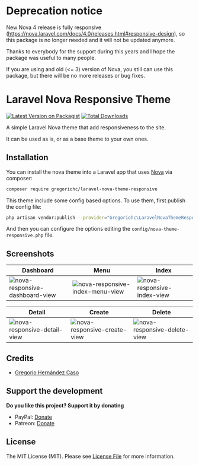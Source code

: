 # Deprecation notice
New Nova 4 release is fully responsive (https://nova.laravel.com/docs/4.0/releases.html#responsive-design), so this package is no longer needed and it will not be updated anymore.

Thanks to everybody for the support during this years and I hope the package was useful to many people.

If you are using and old (<= 3) version of Nova, you still can use this package, but there will be no more releases or bug fixes.

# Laravel Nova Responsive Theme
[![Latest Version on Packagist](https://img.shields.io/packagist/v/gregoriohc/laravel-nova-theme-responsive.svg?style=flat-square)](https://packagist.org/packages/gregoriohc/laravel-nova-theme-responsive)
[![Total Downloads](https://img.shields.io/packagist/dt/gregoriohc/laravel-nova-theme-responsive.svg?style=flat-square)](https://packagist.org/packages/gregoriohc/laravel-nova-theme-responsive)

A simple Laravel Nova theme that add responsiveness to the site.

It can be used as is, or as a base theme to your own ones.

## Installation

You can install the nova theme into a Laravel app that uses [Nova](https://nova.laravel.com) via composer:

```bash
composer require gregoriohc/laravel-nova-theme-responsive
```

This theme include some config based options. To use them, first publish the config file:

```bash
php artisan vendor:publish --provider="Gregoriohc\LaravelNovaThemeResponsive\ThemeServiceProvider"
```

And then you can configure the options editing the `config/nova-theme-responsive.php` file.

## Screenshots

Dashboard | Menu | Index
------------ | ------------- | -------------
![nova-responsive-dashboard-view](https://user-images.githubusercontent.com/29180903/45772680-5ff51600-bc16-11e8-85c8-da33d9a6fea5.png) | ![nova-responsive-index-menu-view](https://user-images.githubusercontent.com/29180903/45772682-608dac80-bc16-11e8-9b15-b69131c2f02a.png) | ![nova-responsive-index-view](https://user-images.githubusercontent.com/29180903/45772683-608dac80-bc16-11e8-9266-404617968c3f.png)

Detail | Create | Delete
------------ | ------------- | -------------
 ![nova-responsive-detail-view](https://user-images.githubusercontent.com/29180903/45772677-5ff51600-bc16-11e8-90e9-17e6025f8998.png) | ![nova-responsive-create-view](https://user-images.githubusercontent.com/29180903/45772681-5ff51600-bc16-11e8-84c9-c0f61890bfed.png)|  ![nova-responsive-delete-view](https://user-images.githubusercontent.com/29180903/45772679-5ff51600-bc16-11e8-93d5-cd2a88b7e54a.png)


## Credits

- [Gregorio Hernández Caso](https://github.com/gregoriohc)

## Support the development
**Do you like this project? Support it by donating**

- PayPal: [Donate](https://www.paypal.com/cgi-bin/webscr?cmd=_donations&business=GM9RYQ4R22LKG&currency_code=EUR&source=url)
- Patreon: [Donate](https://www.patreon.com/gregoriohc)

## License

The MIT License (MIT). Please see [License File](LICENSE.md) for more information.
